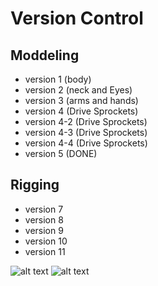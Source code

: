 # Version Control
## Moddeling
- version 1 (body)
- version 2 (neck and Eyes)
- version 3 (arms and hands)
- version 4 (Drive Sprockets)
- version 4-2 (Drive Sprockets)
- version 4-3 (Drive Sprockets)
- version 4-4 (Drive Sprockets)
- version 5 (DONE)
## Rigging
- version 7
- version 8
- version 9
- version 10
- version 11


![alt text](https://github.com/FPG1THUB/The-Wall-i-Project/blob/main/Photos/Wall-i.png)
![alt text](https://github.com/FPG1THUB/The-Wall-i-Project/blob/main/Photos/Wall-i-Rigging.PNG)
